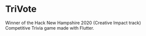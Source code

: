 # TriVote
Winner of the Hack New Hampshire 2020 (Creative Impact track)
Competitive Trivia game made with Flutter.





